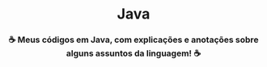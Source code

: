 <h1 align="center"> Java </h1>
<h3 align="center"> ☕ Meus códigos em Java, com explicações e anotações sobre alguns assuntos da linguagem! ☕ </h3>
